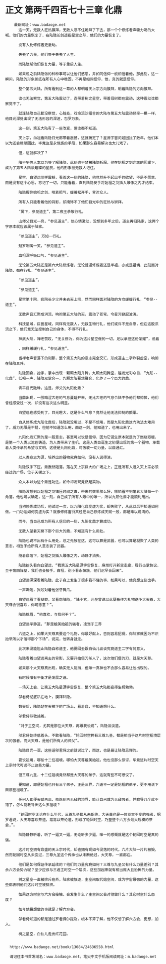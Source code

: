 # 正文 第两千四百七十三章 化鼎
        最新网址：www.badaoge.net
          这一天，无数人狂热膜拜，无数人忍不住跪拜了下去，那一个个修炼者声嘶力竭的大喊，他们的力量恢复了，在陆隐长剑遥指星空之际，他们的力量恢复了。
      
          没有人比修炼者更激动。
      
          失去了力量，他们等于失去了人生。
      
          而陆隐帮他们恢复力量，等于重启人生。
      
          如果说之前陆隐做的种种事可以让他们感恩，并如同信仰一般相信着他，那此刻，这一瞬间，陆隐的形象彻底在所有人心中稳固，不再是如同信仰，他，真的就是信仰。
      
          整个第五大陆，所有看到这一幕的人都朝着天上宗方向膜拜，朝着陆隐的方向膜拜。
      
          谁也无法察觉，第五大陆震动了，连带着树之星空，带着母树都在震动，这种震动谁都察觉不了。
      
          就连陆隐自己都没察觉，心脏处，戏命流沙组合的大陆与第五大陆震动频率一模一样，他目光深处出现了无法形容的深邃，包罗万象。
      
          这一刻，第五大陆有了一些改变，但谁都不知道。
      
          天上宗，血祖看陆隐目光都带着震撼，这就搞定了？星源宇宙问题困扰了数年，他们本以为还会继续困扰，毕竟这是永恒族的手段，如果那么容易解决也太儿戏了。
      
          但，这就解决了？
      
          陆不争等人本以为够了解陆隐，此刻也不禁被陆隐折服，他在始祖之剑光辉的照耀下，成为了第五大陆最璀璨的星辰，他的形象被无数人记住。
      
          星空，白望远同样震撼，看着这一刻的陆隐，他竟然升不起出手的欲望，不是不愿意，而是没有这个心思，忘记了一切，只能看着，直到陆隐反手将始祖之剑插入雕像之内才结束。
      
          陆隐握住始祖之剑，喘着粗气，缓缓松开手，背对众人。
      
          所有人只能看着他的背影，却掩饰不了他们目光中的狂热与崇拜。
      
          “属下，参见道主”，第二夜王恭敬行礼。
      
          山师父目光一亮，“参见道主”，他心情激动，没想到多年之后，道主再归陆家，这两个字原本就应该属于陆家。
      
          “参见道主”，万知一行礼。
      
          魁罗咧嘴一笑，“参见道主”。
      
          血祖深呼吸口气，“参见道主”。
      
          无论第五大陆还是第六大陆修炼者，无论普通修炼者还是半祖，亦或是祖境，此刻面对陆隐，都在行礼，“参见道主”。
      
          “参见道主”。
      
          “参见道主”。
      
          星空第十院，疯院长少尘并未去天上宗，然而同样面对陆隐的方向缓缓行礼，“参见--道主”。
      
          无数声音汇聚成洪流，响彻第五大陆的天，震动了苍穹，令星河掀起波涛。
      
          科技星域，巨兽星域，同样有无数人，无数生物行礼，他们或许不是自愿，但在这股洪流之下，他们竟无法控制自己的身体，不得不行礼。
      
          神武大陆，禅老赞叹，“无关修为，你为这片星空做的一切，足以承担这份荣耀”，说着
      
          ，同样缓缓行礼，“参见道主”。
      
          当禅老声音落下的刹那，整个第五大陆的意志完全交汇，形成道主二字炸裂虚空，响彻在陆隐耳畔。
      
          陆隐回身，抬手，掌中出现一颗颗太阳升腾，九颗太阳腾空，越发光彩夺目，“九阳--化鼎”，低喝一声，陆隐双掌合一，九颗太阳蓦然融合，化作了一个巨大的鼎。
      
          青平目光陡睁，这是，师父的九阳化鼎？
      
          当鼎出现，一股晦涩古老的气息蔓延开来，无比古老的气息令陆不争他们都惊悚，他们曾经感受过一次，却没有这次这么明显。
      
          白望远也感受到了，目光瞪大，这是什么气息？竟然让他无法抑制的颤栗。
      
          自从修炼成九阳化鼎后，陆隐就没用过，不是不想用，而是九阳化鼎这门功法太难用了，威力无限是不错，但他不知道怎么用，而这一刻，他知道了，也用出来了。
      
          九阳化鼎汇聚的是一股意志，甚至可以说是信仰，因为它诞生原本就是为了燃烧取暖，是第一个人类以泥巴铸造，为人类带来了生机，这是人类自诞生之初便出现的第一个器物，承载着人类传承的希望与文明，这便是九阳化鼎，可吸收一切力量，以鼎通汇。
      
          以人类意志为源，培养出的器物究竟如何，没有人说得清。
      
          陆隐双手下压，鼎轰然砸落，落在天上宗巨大的广场之上，正是所有人进入天上宗必须经过的广场，位于天梯之下。
      
          众人本以为这个鼎是功法，如今却发现竟然是实物。
      
          陆隐没想到以始祖之剑镇压时间之毒，带来的效果那么好，哪怕看不到第五大陆每一个角落，他也可以确定，这一刻，自己成了所有人眼中的唯一，所以九阳化鼎才能顺利用出。
      
          当初修炼成功后，他试过一次，以九阳化鼎变虚为实，却失败了，从此以后不知道如何做，一门功法如何变虚为实？就像修炼宙衍真经把自己修炼成天赋一般，都是难以说清的。
      
          而今，当自己成为所有人信仰的一刻，九阳化鼎才算成功。
      
          无数人望着天梯下那个巨大的鼎，不知道有什么用处。
      
          陆隐也说不出有什么用处，总之先放在这，这可以算是武器，也可以算是凝聚了人类的意志，相当于给所有人意志装了武器。
      
          随着鼎落下，始祖之剑插入雕像之内，动静才消失。
      
          陆隐抬头看向白望远，“我第五大陆星源宇宙恢复，麻烦打开新空走廊，履行击掌协议，至于第四阵基，我们也会接手，白祖，别小看永恒族，他们迟早会回来”。
      
          白望远深深看着陆隐，此子身上发生了很多看不懂的事，如果可以，他真想立刻出手。
      
          一声嘶吼，狱蛟对着他张牙舞爪。
      
          白望远看了看狱蛟，又看向陆隐，“陆小玄，元圣曾说以此孽畜作为礼物送予大天尊，大天尊会很喜欢，你可愿意？”。
      
          陆隐挑眉，“他喜欢，与我何干？”。
      
          白望远平静道，“那是媲美始祖的强者，凌驾于三界
      
          六道之上，如果大天尊真要这个礼物，你最好献上，否则容易招祸，你陆家就因为不识抬举所以才落得那个下场”，说完，他转身就走。
      
          此次来没能阻止陆隐自称道主，他要回去跟白仙儿谈谈究竟道主二字有何意义。
      
          陆隐看着白望远离去的背影，又要开始借刀杀人了，这次他们借的刀，就是大天尊。
      
          如果那个大天尊真出现，确实无人能挡，但唯一真神也不会那么容易让他出现的。
      
          有时候唯有平衡才是发展之道。
      
          一场天上会，让第五大陆星源宇宙恢复，整个第五大陆都变得生机勃勃。
      
          邬君侍彻底趴在地上，膜拜陆隐。
      
          数天后，陆隐站在天梯下的广场上，看着鼎，不知道想什么。
      
          邬君侍恭敬站着。
      
          “对于主空间，尤其是那位大天尊，再跟我说说”，陆隐淡淡道。
      
          邬君侍始终低着头，不敢看陆隐，“轮回时空拥有三尊九圣，都是相当于这片时空祖境层次的强者，而大天尊，是他们所有人的师父”。
      
          陆隐目光一凛，这些话邬君侍之前就说过了，而这，也是最让陆隐忌惮的。
      
          要说祖境，哪怕十二位祖境，哪怕大天尊媲美始祖，他也没那么惊讶，毕竟这片时空天上宗时代可远不止这些力量。
      
          但三尊九圣，十二位祖境竟然都是大天尊的弟子，这就有些不可思议了。
      
          要知道，即便始祖也只有三个弟子，正是三界，六道不一定是始祖的弟子，更不用说下面那些祖境了。
      
          任何人即便天赋再高，修炼到再无敌的境界，能让自己成为无敌强者，并教导几个就不错了，怎么能教导出这么多祖境？
      
          “轮回时空无论在什么年代，三尊九圣都从未断绝，大天尊也是一位亘古不变的强者，据罗君说，大天尊喜欢茶道，常常以茶论道，形成了轮回时空，乃至整个六方会最大规模的茶会…”。
      
          陆隐静静听着，听了一遍又一遍，无论听多少遍，唯一的感慨就是这个轮回时空是真的强。
      
          这片时空拥有鼎盛的天上宗时代，却也拥有现如今没落的时代，六片大陆一片片被毁，然而轮回时空从未变过，三尊九圣这个传承也从未断绝过，大天尊，一直都在。
      
          他们是如何保证传承延续的？他们的力量究竟如何？三尊与九圣又有什么力量差别？其余六方会势力呢？至少应该与三君主时空一个层次，这些加起来就有相当庞大且恐怖的力量。
      
          树之星空一直被排斥在外，陆家被放逐，主空间取代始空间，成为宇宙最强的力量，这些都表明他们这片时空被排挤。
      
          如果这方时空与六方会接触，会发生什么？主空间又会对他做什么？其它时空什么态度？
      
          如今他最想做的事就是了解六方会。
      
          邬君侍知道的都是通过罗君偶尔提及，根本不算了解，他不仅想了解六方会，更想，加入。
      
          树之星空，白仙儿走出红花园。
      
      
      http://www.badaoge.net/book/13084/24636558.html
      
      请记住本书首发域名：www.badaoge.net。笔尖中文手机版阅读网址：m.badaoge.net
